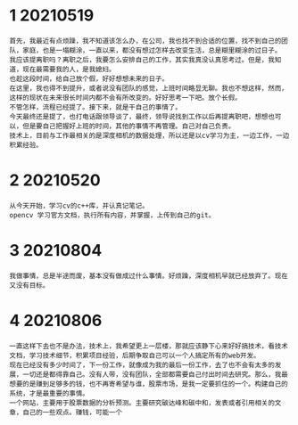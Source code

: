 # 1 20210519

	首先，我最近有点烦躁，我不知道该怎么办，在公司，我也找不到合适的位置，找不到自己的团队，家庭，也是一塌糊涂，一直以来，都没有想过怎样去改变生活，总是糊里糊涂的过日子。
	我应该提离职吗？离职之后，我要怎么安排自己的工作，其实我真没认真思考过。但是，我知道，现在最需要我的人，是我媳妇。
	也趁这段时间，给自己放个假，好好想想未来的日子。
	在这里，我也得不到提升，或者说没有团队的感觉，上班时间略显无聊。我也不想这样，然而，这样的现状在未来很长时间内都不会有所改变的。好好思考一下吧。放个长假。
	不管怎样，流程已经提了。接下来，就是干自己的事情了。
	今天最终还是提了，也打电话跟领导谈了，最终，领导说找到工作以后再提离职吧，想想也可以，但是要自己把握好上班的时间，其他的事情不再管理。自己对自己负责。
	技术上，目前与工作最相关的是深度相机的数据处理，所以还是以cv学习为主，一边工作，一边积累经验。

# 2 20210520

	从今天开始，学习cv的c++库，并认真记笔记。
	opencv 学习官方文档，执行所有内容，并掌握，上传到自己的git。
	
# 3 20210804

	我做事情，总是半途而废，基本没有做成过什么事情。好烦躁，深度相机早就已经放弃了。现在又没有目标。
	 
# 4 20210806
	一直这样下去也不是办法，技术上，我希望更上一层楼，那就应该静下心来好好搞技术，看技术文档，学习技术细节，积累项目经验，后期争取自己可以一个人搞定所有的web开发。
	现在已经没有多少时间了，下一份工作，就像成为我的最后一份工作，去了也不会有太多的发展，一切还是都得靠自己。没有人带，没有团队，全部都需要自己付出时间去研究。那么，我最想要的是赚到足够多的钱，也不再寄希望与谁，股票市场，是我一定要抓住的一个。构建自己的系统，才是最重要的事情。
	一个网站，主要用于股票数据的分析预测。主要研究碳达峰和碳中和，发表或者引用相关的文章，自己的一些观点。赚钱，可能一个
<!--stackedit_data:
eyJoaXN0b3J5IjpbMjE0MDg2ODg5NSwtNzY4NzYxMzY5LC0xMj
EyNjg1ODYzLC03NjMwODA2MTAsMjAzNzM2ODk2MCw3NTYxNzky
NTIsLTE2NjQ3NjI5NzksMTUyNzY4NDUxNiwxOTA0OTgxMjVdfQ
==
-->